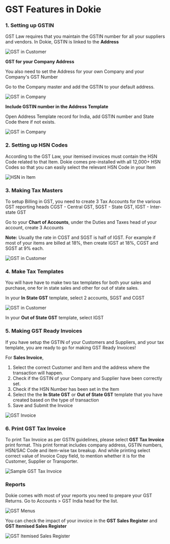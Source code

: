 <!-- add-breadcrumbs -->
# GST Features in Dokie

### 1. Setting up GSTIN

GST Law requires that you maintain the GSTIN number for all your suppliers and vendors. In Dokie, GSTIN is linked to the **Address**

<img class="screenshot" alt="GST in Customer" src="../assets/india/gstin-customer.gif">

**GST for your Company Address**

You also need to set the Address for your own Company and your Company's GST Number

Go to the Company master and add the GSTIN to your default address.

<img class="screenshot" alt="GST in Company" src="../assets/india/gstin-company.gif">

**Include GSTIN number in the Address Template**

Open Address Template record for India, add GSTIN number and State Code there if not exists.

<img class="screenshot" alt="GST in Company" src="../assets/india/address-template-gstin.png">


### 2. Setting up HSN Codes

According to the GST Law, your itemised invoices must contain the HSN Code related to that Item. Dokie comes pre-installed with all 12,000+ HSN Codes so that you can easily select the relevant HSN Code in your Item

<img class="screenshot" alt="HSN in Item" src="../assets/india/hsn-item.gif">

### 3. Making Tax Masters

To setup Billing in GST, you need to create 3 Tax Accounts for the various GST reporting heads CGST - Central GST, SGST - State GST, IGST - Inter-state GST

Go to your **Chart of Accounts**, under the Duties and Taxes head of your account, create 3 Accounts

**Note:** Usually the rate in CGST and SGST is half of IGST. For example if most of your items are billed at 18%, then create IGST at 18%, CGST and SGST at 9% each.

<img class="screenshot" alt="GST in Customer" src="../assets/india/gst-in-coa.png">

### 4. Make Tax Templates

You will have have to make two tax templates for both your sales and purchase, one for in state sales and other for out of state sales.

In your **In State GST** template, select 2 accounts, SGST and CGST

<img class="screenshot" alt="GST in Customer" src="../assets/india/gst-template-in-state.png">

In your **Out of State GST** template, select IGST

### 5. Making GST Ready Invoices

If you have setup the GSTIN of your Customers and Suppliers, and your tax template, you are ready to go for making GST Ready Invoices!

For **Sales Invoice**,

1. Select the correct Customer and Item and the address where the transaction will happen.
2. Check if the GSTIN of your Company and Supplier have been correctly set.
3. Check if the HSN Number has been set in the Item
4. Select the the **In State GST** or **Out of State GST** template that you have created based on the type of transaction
5. Save and Submit the Invoice

<img class="screenshot" alt="GST Invoice" src="../assets/india/gst-invoice.gif">

### 6. Print GST Tax Invoice

To print Tax Invoice as per GSTN guidelines, please select **GST Tax Invoice** print format. This print format includes company address, GSTIN numbers, HSN/SAC Code and item-wise tax breakup. And while printing select correct value of Invoice Copy field, to mention whether it is for the Customer, Supplier or Transporter.

<img class="screenshot" alt="Sample GST Tax Invoice" src="../assets/india/sample-gst-tax-invoice.png">

### Reports

Dokie comes with most of your reports you need to prepare your GST Returns. Go to Accounts > GST India head for the list.

<img class="screenshot" alt="GST Menus" src="../assets/india/gst-menu.png">

You can check the impact of your invoice in the **GST Sales Register** and **GST Itemised Sales Register**

<img class="screenshot" alt="GST Itemised Sales Register" src="../assets/india/gst-itemised.png">


